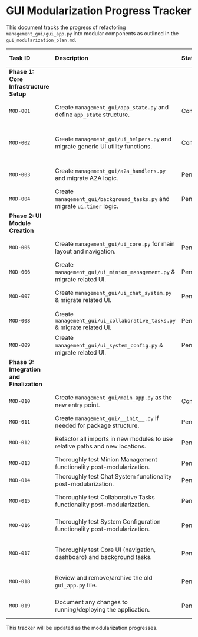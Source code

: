 # GUI Modularization Progress Tracker

This document tracks the progress of refactoring `management_gui/gui_app.py` into modular components as outlined in the `gui_modularization_plan.md`.

| Task ID | Description                                                                     | Status    | Assigned To | Notes                                                                                                |
| :------ | :------------------------------------------------------------------------------ | :-------- | :---------- | :--------------------------------------------------------------------------------------------------- |
| **Phase 1: Core Infrastructure Setup**                                                      |           |             |                                                                                                      |
| `MOD-001` | Create `management_gui/app_state.py` and define `app_state` structure.          | Completed | Roo         | Moved app_state, config loading, logging, and related globals.                                       |
| `MOD-002` | Create `management_gui/ui_helpers.py` and migrate generic UI utility functions. | Completed | Roo         | Moved styling constants, get_formatted_minion_display, get_sender_style, generate_circular_avatar_svg, copy_message_to_clipboard. |
| `MOD-003` | Create `management_gui/a2a_handlers.py` and migrate A2A logic.                  | Pending   |             | Move connection, message sending/receiving logic. Update to use new `app_state`.                     |
| `MOD-004` | Create `management_gui/background_tasks.py` and migrate `ui.timer` logic.       | Pending   |             | Move timer definitions and callbacks. Update to use new `app_state` and `a2a_handlers`.            |
| **Phase 2: UI Module Creation**                                                             |           |             |                                                                                                      |
| `MOD-005` | Create `management_gui/ui_core.py` for main layout and navigation.              | Pending   |             | Move main page (`@ui.page('/')`), header, sidebar, navigation logic.                                 |
| `MOD-006` | Create `management_gui/ui_minion_management.py` & migrate related UI.           | Pending   |             | Move minion page, rendering functions, event handlers. Update imports.                               |
| `MOD-007` | Create `management_gui/ui_chat_system.py` & migrate related UI.                 | Pending   |             | Move chat page, message rendering, input handlers. Update imports.                                   |
| `MOD-008` | Create `management_gui/ui_collaborative_tasks.py` & migrate related UI.         | Pending   |             | Move tasks page, task rendering, creation/update forms. Update imports.                              |
| `MOD-009` | Create `management_gui/ui_system_config.py` & migrate related UI.               | Pending   |             | Move config page, form rendering, save handlers. Update imports.                                     |
| **Phase 3: Integration and Finalization**                                                   |           |             |                                                                                                      |
| `MOD-010` | Create `management_gui/main_app.py` as the new entry point.                     | Completed | Roo         | Created initial structure with run_gui and temporary imports from gui_app.py.                        |
| `MOD-011` | Create `management_gui/__init__.py` if needed for package structure.            | Pending   |             | Ensure Python recognizes `management_gui` as a package.                                              |
| `MOD-012` | Refactor all imports in new modules to use relative paths and new locations.    | Pending   |             | Crucial step for ensuring modules can find each other and `app_state`.                             |
| `MOD-013` | Thoroughly test Minion Management functionality post-modularization.            | Pending   |             | Verify all interactions, data display, and A2A commands.                                             |
| `MOD-014` | Thoroughly test Chat System functionality post-modularization.                  | Pending   |             | Verify message display, sending, and A2A integration.                                                |
| `MOD-015` | Thoroughly test Collaborative Tasks functionality post-modularization.          | Pending   |             | Verify task display, creation, updates, and A2A integration if applicable.                         |
| `MOD-016` | Thoroughly test System Configuration functionality post-modularization.         | Pending   |             | Verify settings display, saving, and application behavior changes.                                   |
| `MOD-017` | Thoroughly test Core UI (navigation, dashboard) and background tasks.           | Pending   |             | Ensure main navigation works, dashboard displays correctly, timers function as expected.             |
| `MOD-018` | Review and remove/archive the old `gui_app.py` file.                            | Pending   |             | After confirming all functionality is migrated and stable.                                           |
| `MOD-019` | Document any changes to running/deploying the application.                      | Pending   |             | If the entry point or structure significantly changes deployment steps.                              |

This tracker will be updated as the modularization progresses.